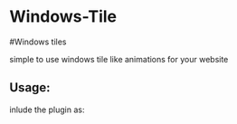 Windows-Tile
============

#Windows tiles

simple to use windows tile like animations for your website


## Usage:

inlude the plugin as:

<!-- js scripts -->
<script language="text/javascript" src="jquery-1.11.0.min.js">
<script language="text/javascript" src="tile.js">

<!-- css script -->
<link rel="stylesheet" type="text/css" href="tile.css">


$('element').setTile(options, frontImageArray, backImageArray); to set the front and back of the tile

$('element').loadEntireTile(options, imageArray); // to load the images in imageArray along with animations
                                         // imageArray = null for just flipping the tiles
                                         
$('element').loadSingleTile(options, tileNumber, imageArray); // to load a single tile

default options:

var defaults = {
		auto: true,
		type: "single",
		text: "Tile",
		animDelay: 1000
};


### using auto generate feature:

````html

<div id="autoTile" style="width:200px; height:200px; top:10px; left:10px;">  <!-- style is customizable -->

````

''''javascript
// auto = true is default configuration 
$('#autTile').setTile({type:"multi", auto:true, text:"Auto Tile", animDelay:2000}, frontImageArray, backImageArray);

// type = "multi" for 4 image tile
// type = "single" for 1 image tile

````


### using our own layout (instead of auto generate):

````html

<div id="customTile" style="width:200px; height:200px; top:10px; left:10px;">  <!-- style is customizable -->
  <div class="image">
		<figure class="first">
			<div class="front"> "your custom layout here" </div>
			<div class="back"> "your custom layout here" </div>
		</figure>
		<figure class="second">
			<div class="front"> "your custom layout here" </div>
			<div class="back"> "your custom layout here" </div>
		</figure>
		<figure class="third">
			<div class="front"> "your custom layout here" </div>
			<div class="back"> "your custom layout here" </div>
		</figure>
		<figure class="fourth">	
			<div class="front"> "your custom layout here" </div>
			<div class="back"> "your custom layout here" </div>
		</figure>
	</div>	
	<div class="title"><p>Tile</p></div>
</div>

````

````javascript

// setting auto = false is necessary
$('#customTile').loadEntireTile({auto:false, text:"Custom Tile", animDelay:1000}, null); // null to just flip the tiles


````

## Further customization:

tile.css can be further customized for using any number of image tiles
and accordingly changes can be made in tile.jss for using more images for tile


## Bugs:

intervals have to be used for subsequent loading of images before completion of current animation and would otherwise
try to ovveride the current animation and both would occur simultaneously
